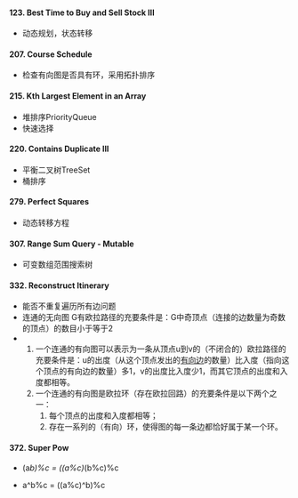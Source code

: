#### 123. Best Time to Buy and Sell Stock III

- 动态规划，状态转移

#### 207. Course Schedule

* 检查有向图是否具有环，采用拓扑排序

#### 215. Kth Largest Element in an Array
* 堆排序PriorityQueue
* 快速选择

#### 220. Contains Duplicate III
* 平衡二叉树TreeSet
* 桶排序

#### 279. Perfect Squares

- 动态转移方程

#### 307. Range Sum Query - Mutable

- 可变数组范围搜索树

#### 332. Reconstruct Itinerary

- 能否不重复遍历所有边问题
- 连通的无向图 G有欧拉路径的充要条件是：G中奇顶点（连接的边数量为奇数的顶点）的数目小于等于2
- 1. 一个连通的有向图可以表示为一条从顶点u到v的（不闭合的）欧拉路径的充要条件是：u的出度（从这个顶点发出的[有向边](https://zh.wikipedia.org/wiki/有向边)的数量）比入度（指向这个顶点的有向边的数量）多1，v的出度比入度少1，而其它顶点的出度和入度都相等。
  2. 一个连通的有向图是欧拉环（存在欧拉回路）的充要条件是以下两个之一：
     1. 每个顶点的出度和入度都相等；
     2. 存在一系列的（有向）环，使得图的每一条边都恰好属于某一个环。

#### 372. Super Pow

- (a*b)%c = ((a%c)*(b%c)%c

- a^b%c = ((a%c)^b)%c

  